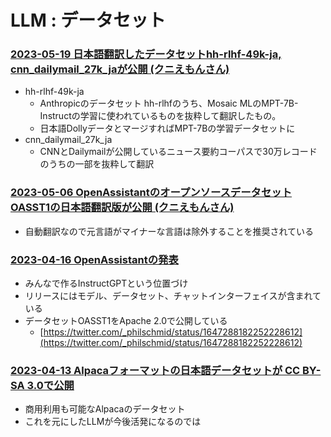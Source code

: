 # LLM : データセット

### [2023-05-19 日本語翻訳したデータセットhh-rlhf-49k-ja, cnn_dailymail_27k_jaが公開 (クニえもんさん)](https://twitter.com/kun1em0n/status/1659394751949582336)

- hh-rlhf-49k-ja
  - Anthropicのデータセット hh-rlhfのうち、Mosaic MLのMPT-7B-Instructの学習に使われているものを抜粋して翻訳したもの。
  - 日本語DollyデータとマージすればMPT-7Bの学習データセットに
- cnn_dailymail_27k_ja
  - CNNとDailymailが公開しているニュース要約コーパスで30万レコードのうちの一部を抜粋して翻訳

### [2023-05-06 OpenAssistantのオープンソースデータセットOASST1の日本語翻訳版が公開 (クニえもんさん)](https://twitter.com/kun1em0n/status/1654781915315191813)

- 自動翻訳なので元言語がマイナーな言語は除外することを推奨されている

### [2023-04-16 OpenAssistantの発表](https://twitter.com/omarsar0/status/1647339407173664772)

- みんなで作るInstructGPTという位置づけ
- リリースにはモデル、データセット、チャットインターフェイスが含まれている
- データセットOASST1をApache 2.0で公開している
  - [https://twitter.com/_philschmid/status/1647288182252228612](https://twitter.com/_philschmid/status/1647288182252228612)


### [2023-04-13 Alpacaフォーマットの日本語データセットが CC BY-SA 3.0で公開](https://huggingface.co/datasets/kunishou/databricks-dolly-15k-ja)

- 商用利用も可能なAlpacaのデータセット
- これを元にしたLLMが今後活発になるのでは